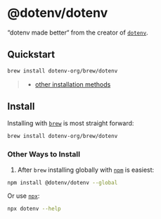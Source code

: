# @dotenv/dotenv

“dotenv made better“ from the creator of [`dotenv`](https://github.com/motdotla/dotenv).

## Quickstart

```sh
brew install dotenv-org/brew/dotenv
```
> * [other installation methods](#install)

## Install

Installing with [`brew`](https://brew.sh) is most straight forward:

```sh
brew install dotenv-org/brew/dotenv
```

### Other Ways to Install

1. After `brew` installing globally with [`npm`](https://www.npmjs.com/package/@dotenv/dotenv) is easiest:

```sh
npm install @dotenv/dotenv --global
```

Or use [`npx`](https://docs.npmjs.com/cli/v8/commands/npx):

```sh
npx dotenv --help
```


